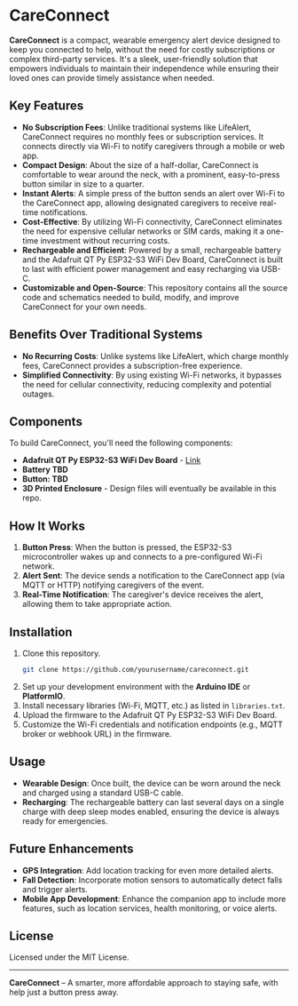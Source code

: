 
# CareConnect

**CareConnect** is a compact, wearable emergency alert device designed to keep you connected to help, without the need for costly subscriptions or complex third-party services. It's a sleek, user-friendly solution that empowers individuals to maintain their independence while ensuring their loved ones can provide timely assistance when needed.

## Key Features

- **No Subscription Fees**: Unlike traditional systems like LifeAlert, CareConnect requires no monthly fees or subscription services. It connects directly via Wi-Fi to notify caregivers through a mobile or web app.
- **Compact Design**: About the size of a half-dollar, CareConnect is comfortable to wear around the neck, with a prominent, easy-to-press button similar in size to a quarter.
- **Instant Alerts**: A simple press of the button sends an alert over Wi-Fi to the CareConnect app, allowing designated caregivers to receive real-time notifications.
- **Cost-Effective**: By utilizing Wi-Fi connectivity, CareConnect eliminates the need for expensive cellular networks or SIM cards, making it a one-time investment without recurring costs.
- **Rechargeable and Efficient**: Powered by a small, rechargeable battery and the Adafruit QT Py ESP32-S3 WiFi Dev Board, CareConnect is built to last with efficient power management and easy recharging via USB-C.
- **Customizable and Open-Source**: This repository contains all the source code and schematics needed to build, modify, and improve CareConnect for your own needs.

## Benefits Over Traditional Systems

- **No Recurring Costs**: Unlike systems like LifeAlert, which charge monthly fees, CareConnect provides a subscription-free experience.
- **Simplified Connectivity**: By using existing Wi-Fi networks, it bypasses the need for cellular connectivity, reducing complexity and potential outages.

## Components

To build CareConnect, you'll need the following components:
- **Adafruit QT Py ESP32-S3 WiFi Dev Board** - [Link](https://www.adafruit.com/product/5426)
- **Battery TBD**
- **Button: TBD**
- **3D Printed Enclosure** - Design files will eventually be available in this repo.

## How It Works

1. **Button Press**: When the button is pressed, the ESP32-S3 microcontroller wakes up and connects to a pre-configured Wi-Fi network.
2. **Alert Sent**: The device sends a notification to the CareConnect app (via MQTT or HTTP) notifying caregivers of the event.
3. **Real-Time Notification**: The caregiver's device receives the alert, allowing them to take appropriate action.

## Installation

1. Clone this repository.
   ```bash
   git clone https://github.com/yourusername/careconnect.git
   ```
2. Set up your development environment with the **Arduino IDE** or **PlatformIO**.
3. Install necessary libraries (Wi-Fi, MQTT, etc.) as listed in `libraries.txt`.
4. Upload the firmware to the Adafruit QT Py ESP32-S3 WiFi Dev Board.
5. Customize the Wi-Fi credentials and notification endpoints (e.g., MQTT broker or webhook URL) in the firmware.

## Usage

- **Wearable Design**: Once built, the device can be worn around the neck and charged using a standard USB-C cable.
- **Recharging**: The rechargeable battery can last several days on a single charge with deep sleep modes enabled, ensuring the device is always ready for emergencies.

## Future Enhancements

- **GPS Integration**: Add location tracking for even more detailed alerts.
- **Fall Detection**: Incorporate motion sensors to automatically detect falls and trigger alerts.
- **Mobile App Development**: Enhance the companion app to include more features, such as location services, health monitoring, or voice alerts.

## License

Licensed under the MIT License.

---

**CareConnect** – A smarter, more affordable approach to staying safe, with help just a button press away.
